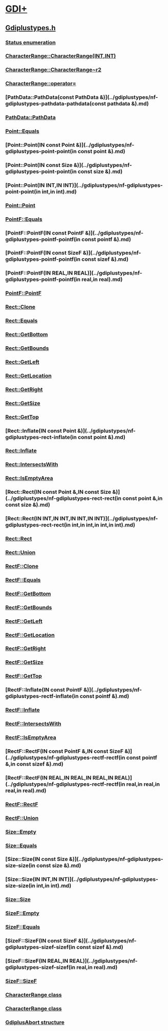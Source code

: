 # [GDI+](../_gdiplus/index.md)
## [Gdiplustypes.h](index.md)
### [Status enumeration](../gdiplustypes/ne-gdiplustypes-status.md)
### [CharacterRange::CharacterRange(INT,INT)](../gdiplustypes/nf-gdiplustypes-characterrange-characterrange(int,int).md)
### [CharacterRange::CharacterRange~r2](../gdiplustypes/nf-gdiplustypes-characterrange-characterrange~r2.md)
### [CharacterRange::operator=](../gdiplustypes/nf-gdiplustypes-characterrange-operator=.md)
### [PathData::PathData(const PathData &)](../gdiplustypes/nf-gdiplustypes-pathdata-pathdata(const pathdata &).md)
### [PathData::PathData](../gdiplustypes/nf-gdiplustypes-pathdata-pathdata.md)
### [Point::Equals](../gdiplustypes/nf-gdiplustypes-point-equals.md)
### [Point::Point(IN const Point &)](../gdiplustypes/nf-gdiplustypes-point-point(in const point &).md)
### [Point::Point(IN const Size &)](../gdiplustypes/nf-gdiplustypes-point-point(in const size &).md)
### [Point::Point(IN INT,IN INT)](../gdiplustypes/nf-gdiplustypes-point-point(in int,in int).md)
### [Point::Point](../gdiplustypes/nf-gdiplustypes-point-point.md)
### [PointF::Equals](../gdiplustypes/nf-gdiplustypes-pointf-equals.md)
### [PointF::PointF(IN const PointF &)](../gdiplustypes/nf-gdiplustypes-pointf-pointf(in const pointf &).md)
### [PointF::PointF(IN const SizeF &)](../gdiplustypes/nf-gdiplustypes-pointf-pointf(in const sizef &).md)
### [PointF::PointF(IN REAL,IN REAL)](../gdiplustypes/nf-gdiplustypes-pointf-pointf(in real,in real).md)
### [PointF::PointF](../gdiplustypes/nf-gdiplustypes-pointf-pointf.md)
### [Rect::Clone](../gdiplustypes/nf-gdiplustypes-rect-clone.md)
### [Rect::Equals](../gdiplustypes/nf-gdiplustypes-rect-equals.md)
### [Rect::GetBottom](../gdiplustypes/nf-gdiplustypes-rect-getbottom.md)
### [Rect::GetBounds](../gdiplustypes/nf-gdiplustypes-rect-getbounds.md)
### [Rect::GetLeft](../gdiplustypes/nf-gdiplustypes-rect-getleft.md)
### [Rect::GetLocation](../gdiplustypes/nf-gdiplustypes-rect-getlocation.md)
### [Rect::GetRight](../gdiplustypes/nf-gdiplustypes-rect-getright.md)
### [Rect::GetSize](../gdiplustypes/nf-gdiplustypes-rect-getsize.md)
### [Rect::GetTop](../gdiplustypes/nf-gdiplustypes-rect-gettop.md)
### [Rect::Inflate(IN const Point &)](../gdiplustypes/nf-gdiplustypes-rect-inflate(in const point &).md)
### [Rect::Inflate](../gdiplustypes/nf-gdiplustypes-rect-inflate.md)
### [Rect::IntersectsWith](../gdiplustypes/nf-gdiplustypes-rect-intersectswith.md)
### [Rect::IsEmptyArea](../gdiplustypes/nf-gdiplustypes-rect-isemptyarea.md)
### [Rect::Rect(IN const Point &,IN const Size &)](../gdiplustypes/nf-gdiplustypes-rect-rect(in const point &,in const size &).md)
### [Rect::Rect(IN INT,IN INT,IN INT,IN INT)](../gdiplustypes/nf-gdiplustypes-rect-rect(in int,in int,in int,in int).md)
### [Rect::Rect](../gdiplustypes/nf-gdiplustypes-rect-rect.md)
### [Rect::Union](../gdiplustypes/nf-gdiplustypes-rect-union.md)
### [RectF::Clone](../gdiplustypes/nf-gdiplustypes-rectf-clone.md)
### [RectF::Equals](../gdiplustypes/nf-gdiplustypes-rectf-equals.md)
### [RectF::GetBottom](../gdiplustypes/nf-gdiplustypes-rectf-getbottom.md)
### [RectF::GetBounds](../gdiplustypes/nf-gdiplustypes-rectf-getbounds.md)
### [RectF::GetLeft](../gdiplustypes/nf-gdiplustypes-rectf-getleft.md)
### [RectF::GetLocation](../gdiplustypes/nf-gdiplustypes-rectf-getlocation.md)
### [RectF::GetRight](../gdiplustypes/nf-gdiplustypes-rectf-getright.md)
### [RectF::GetSize](../gdiplustypes/nf-gdiplustypes-rectf-getsize.md)
### [RectF::GetTop](../gdiplustypes/nf-gdiplustypes-rectf-gettop.md)
### [RectF::Inflate(IN const PointF &)](../gdiplustypes/nf-gdiplustypes-rectf-inflate(in const pointf &).md)
### [RectF::Inflate](../gdiplustypes/nf-gdiplustypes-rectf-inflate.md)
### [RectF::IntersectsWith](../gdiplustypes/nf-gdiplustypes-rectf-intersectswith.md)
### [RectF::IsEmptyArea](../gdiplustypes/nf-gdiplustypes-rectf-isemptyarea.md)
### [RectF::RectF(IN const PointF &,IN const SizeF &)](../gdiplustypes/nf-gdiplustypes-rectf-rectf(in const pointf &,in const sizef &).md)
### [RectF::RectF(IN REAL,IN REAL,IN REAL,IN REAL)](../gdiplustypes/nf-gdiplustypes-rectf-rectf(in real,in real,in real,in real).md)
### [RectF::RectF](../gdiplustypes/nf-gdiplustypes-rectf-rectf.md)
### [RectF::Union](../gdiplustypes/nf-gdiplustypes-rectf-union.md)
### [Size::Empty](../gdiplustypes/nf-gdiplustypes-size-empty.md)
### [Size::Equals](../gdiplustypes/nf-gdiplustypes-size-equals.md)
### [Size::Size(IN const Size &)](../gdiplustypes/nf-gdiplustypes-size-size(in const size &).md)
### [Size::Size(IN INT,IN INT)](../gdiplustypes/nf-gdiplustypes-size-size(in int,in int).md)
### [Size::Size](../gdiplustypes/nf-gdiplustypes-size-size.md)
### [SizeF::Empty](../gdiplustypes/nf-gdiplustypes-sizef-empty.md)
### [SizeF::Equals](../gdiplustypes/nf-gdiplustypes-sizef-equals.md)
### [SizeF::SizeF(IN const SizeF &)](../gdiplustypes/nf-gdiplustypes-sizef-sizef(in const sizef &).md)
### [SizeF::SizeF(IN REAL,IN REAL)](../gdiplustypes/nf-gdiplustypes-sizef-sizef(in real,in real).md)
### [SizeF::SizeF](../gdiplustypes/nf-gdiplustypes-sizef-sizef.md)
### [CharacterRange class](../gdiplustypes/nl-gdiplustypes-characterrange.md)
### [CharacterRange class](../gdiplustypes/nl-gdiplustypes-characterrange~r1.md)
### [GdiplusAbort structure](../gdiplustypes/ns-gdiplustypes-gdiplusabort.md)
